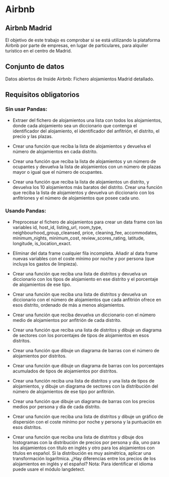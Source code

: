 # Airbnb

## Airbnb Madrid
El objetivo de este trabajo es comprobar si se está utilizando la plataforma Airbnb por parte de empresas, en lugar de particulares, para alquiler turístico en el centro de Madrid.

## Conjunto de datos
Datos abiertos de Inside Airbnb: Fichero alojamientos Madrid detallado.

## Requisitos obligatorios
### Sin usar Pandas:

* Extraer del fichero de alojamientos una lista con todos los alojamientos, donde cada alojamiento sea un diccionario que contenga el identificador del alojamiento, el identificador del anfitrión, el distrito, el precio y las plazas.

* Crear una función que reciba la lista de alojamientos y devuelva el número de alojamientos en cada distrito.

* Crear una función que reciba la lista de alojamientos y un número de ocupantes y devuelva la lista de alojamientos con un número de plazas mayor o igual que el número de ocupantes.

* Crear una función que reciba la lista de alojamientos un distrito, y devuelva los 10 alojamientos más baratos del distrito.
Crear una función que reciba la lista de alojamientos y devuelva un diccionario con los anfitriones y el número de alojamientos que posee cada uno.

### Usando Pandas:

* Preprocesar el fichero de alojamientos para crear un data frame con las variables id, host_id, listing_url, room_type, neighbourhood_group_cleansed, price, cleaning_fee, accommodates, minimum_nights, minimum_cost, review_scores_rating, latitude, longitude, is_location_exact. 

* Eliminar del data frame cualquier fila incompleta. Añadir al data frame nuevas variables con el coste mínimo por noche y por persona (que incluya los gastos de limpieza).

* Crear una función que reciba una lista de distritos y devuelva un diccionario con los tipos de alojamiento en ese distrito y el porcentaje de alojamientos de ese tipo.

* Crear una función que reciba una lista de distritos y devuelva un diccionario con el número de alojamientos que cada anfitrión ofrece en esos distrito, ordenado de más a menos alojamientos.

* Crear una función que reciba devuelva un diccionario con el número medio de alojamientos por anfitrión de cada distrito.

* Crear una función que reciba una lista de distritos y dibuje un diagrama de sectores con los porcentajes de tipos de alojamientos en esos distritos.

* Crear una función que dibuje un diagrama de barras con el número de alojamientos por distritos.

* Crear una función que dibuje un diagrama de barras con los porcentajes acumulados de tipos de alojamientos por distritos.

* Crear una función reciba una lista de distritos y una lista de tipos de alojamientos, y dibuje un diagrama de sectores con la distribución del número de alojamientos de ese tipo por anfitrión.

* Crear una función que dibuje un diagrama de barras con los precios medios por persona y día de cada distrito.

* Crear una función que reciba una lista de distritos y dibuje un gráfico de dispersión con el coste mínimo por noche y persona y la puntuación en esos distritos.

* Crear una función que reciba una lista de distritos y dibuje dos histogramas con la distribución de precios por persona y día, uno para los alojamientos con título en inglés y otro para los alojamientos con títulos en español. Si la distribución es muy asimétrica, aplicar una transformación logarítmica. ¿Hay diferencias entre los precios de los alojamientos en inglés y el español? Nota: Para identificar el idioma puede usare el módulo langdetect.